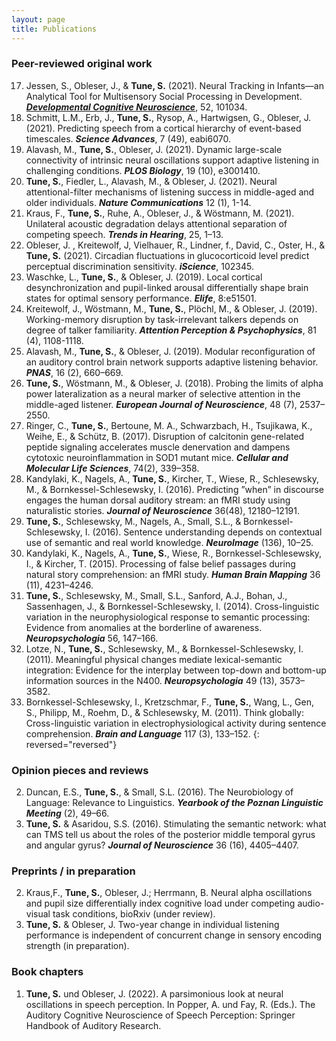 ```yaml
---
layout: page
title: Publications
---
```


### Peer-reviewed original work
  
17. Jessen, S., Obleser, J., & **Tune, S.** (2021). Neural Tracking in Infants—an Analytical Tool for Multisensory Social Processing in Development. [***Developmental Cognitive Neuroscience***](https://www.sciencedirect.com/science/article/pii/S1878929321001237), 52, 101034. 
16. Schmitt, L.M., Erb, J., **Tune, S.**, Rysop, A., Hartwigsen, G., Obleser, J. (2021). Predicting speech from a cortical hierarchy of event-based timescales. ***Science Advances***, 7 (49), eabi6070.  
15. Alavash, M., **Tune, S.**, Obleser, J. (2021). Dynamic large-scale connectivity of intrinsic neural oscillations support adaptive listening in challenging conditions. ***PLOS Biology***, 19 (10), e3001410. 
14. **Tune, S.**, Fiedler, L., Alavash, M., & Obleser, J. (2021). Neural attentional-filter mechanisms of listening success in middle-aged and older individuals. ***Nature Communications*** 12 (1), 1-14. 
13. Kraus, F., **Tune, S.**, Ruhe, A., Obleser, J., & Wöstmann, M. (2021). Unilateral acoustic degradation delays attentional separation of competing speech. ***Trends in Hearing***, 25, 1–13.  
12. Obleser, J. , Kreitewolf, J, Vielhauer, R., Lindner, f., David, C., Oster, H., & **Tune, S.** (2021). Circadian fluctuations in glucocorticoid level predict perceptual discrimination sensitivity. ***iScience***, 102345.  
11. Waschke, L., **Tune, S.**, & Obleser, J. (2019). Local cortical desynchronization and pupil-linked arousal differentially shape brain states for optimal sensory performance. ***Elife***, 8:e51501.  
10. Kreitewolf, J., Wöstmann, M., **Tune, S.**, Plöchl, M., & Obleser, J. (2019). Working-memory disruption by task-irrelevant talkers depends on degree of talker familiarity. ***Attention Perception & Psychophysics***, 81 (4), 1108-1118.  
9. Alavash, M., **Tune, S.**, & Obleser, J. (2019). Modular reconfiguration of an auditory control brain network supports adaptive listening behavior. ***PNAS***, 16 (2), 660–669.  
8. **Tune, S.**, Wöstmann, M., & Obleser, J. (2018). Probing the limits of alpha power lateralization as a neural marker of selective attention in the middle-aged listener. ***European Journal of Neuroscience***, 48 (7), 2537–2550.  
7. Ringer, C., **Tune, S.**, Bertoune, M. A., Schwarzbach, H., Tsujikawa, K., Weihe, E., & Schütz, B. (2017). Disruption of calcitonin gene-related peptide signaling accelerates muscle denervation and dampens cytotoxic neuroinflammation in SOD1 mutant mice. ***Cellular and Molecular Life Sciences***, 74(2), 339–358.  
6. Kandylaki, K., Nagels, A., **Tune, S.**, Kircher, T., Wiese, R., Schlesewsky, M., & Bornkessel-Schlesewsky, I. (2016). Predicting ”when” in discourse engages the human dorsal auditory stream: an fMRI study using naturalistic stories. ***Journal of Neuroscience*** 36(48), 12180–12191.  
5. **Tune, S.**, Schlesewsky, M., Nagels, A., Small, S.L., & Bornkessel-Schlesewsky, I. (2016). Sentence understanding depends on contextual use of semantic and real world knowledge. ***NeuroImage*** (136), 10–25.  
4. Kandylaki, K., Nagels, A., **Tune, S.**, Wiese, R., Bornkessel-Schlesewsky, I., & Kircher, T. (2015). Processing of false belief passages during natural story comprehension: an fMRI study. ***Human Brain Mapping*** 36 (11), 4231–4246.  
3. **Tune, S.**, Schlesewsky, M., Small, S.L., Sanford, A.J., Bohan, J., Sassenhagen, J., & Bornkessel-Schlesewsky, I. (2014). Cross-linguistic variation in the neurophysiological response to semantic processing: Evidence from anomalies at the borderline of awareness. ***Neuropsychologia*** 56, 147–166.  
2. Lotze, N., **Tune, S.**, Schlesewsky, M., & Bornkessel-Schlesewsky, I. (2011). Meaningful physical changes mediate lexical-semantic integration: Evidence for the interplay between top-down and bottom-up information sources in the N400. ***Neuropsychologia*** 49 (13), 3573–3582.  
1. Bornkessel-Schlesewsky, I., Kretzschmar, F., **Tune, S.**, Wang, L., Gen, S., Philipp, M., Roehm, D., & Schlesewsky, M. (2011). Think globally: Cross-linguistic variation in electrophysiological activity during sentence comprehension. ***Brain and Language*** 117 (3), 133–152.
{: reversed="reversed"}

### Opinion pieces and reviews  
2. Duncan, E.S., **Tune, S.**, & Small, S.L. (2016). The Neurobiology of Language: Relevance to Linguistics. ***Yearbook of the Poznan Linguistic Meeting*** (2), 49–66.
1. **Tune, S.** & Asaridou, S.S. (2016). Stimulating the semantic network: what can TMS tell us about the roles of the posterior middle temporal gyrus and angular gyrus? ***Journal of Neuroscience*** 36 (16), 4405–4407.  

### Preprints / in preparation 
2. Kraus,F., **Tune, S.**, Obleser, J.; Herrmann, B. Neural alpha oscillations and pupil size differentially index cognitive load under competing audio-visual task conditions, bioRxiv (under review).  
1. **Tune, S.** & Obleser, J. Two-year change in individual listening performance is independent of concurrent change in sensory encoding strength (in preparation).  

### Book chapters
1. **Tune, S.** und Obleser, J. (2022). A parsimonious look at neural oscillations in speech perception. In Popper, A. und Fay, R. (Eds.). The Auditory Cognitive Neuroscience of Speech Perception: Springer Handbook of Auditory Research.  
